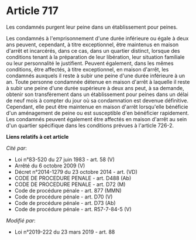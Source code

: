# Article 717

Les condamnés purgent leur peine dans un établissement pour peines.

Les condamnés à l'emprisonnement d'une durée inférieure ou égale à deux ans peuvent, cependant, à titre exceptionnel, être
maintenus en maison d'arrêt et incarcérés, dans ce cas, dans un quartier distinct, lorsque des conditions tenant à la
préparation de leur libération, leur situation familiale ou leur personnalité le justifient. Peuvent également, dans les
mêmes conditions, être affectés, à titre exceptionnel, en maison d'arrêt, les condamnés auxquels il reste à subir une peine
d'une durée inférieure à un an. Toute personne condamnée détenue en maison d'arrêt à laquelle il reste à subir une peine
d'une durée supérieure à deux ans peut, à sa demande, obtenir son transfèrement dans un établissement pour peines dans un
délai de neuf mois à compter du jour où sa condamnation est devenue définitive. Cependant, elle peut être maintenue en maison
d'arrêt lorsqu'elle bénéficie d'un aménagement de peine ou est susceptible d'en bénéficier rapidement. Les condamnés peuvent
également être affectés en maison d'arrêt au sein d'un quartier spécifique dans les conditions prévues à l'article 726-2.

**Liens relatifs à cet article**

_Cité par_:

  - Loi n°83-520 du 27 juin 1983 - art. 58 (V)
  - Arrêté du 6 octobre 2009 (V)
  - Décret n°2014-1279 du 23 octobre 2014 - art. (VD)
  - CODE DE PROCEDURE PENALE - art. D488 (Ab)
  - CODE DE PROCEDURE PENALE - art. D72 (M)
  - Code de procédure pénale - art. 877 (MMN)
  - Code de procédure pénale - art. D70 (V)
  - Code de procédure pénale - art. D73 (Ab)
  - Code de procédure pénale - art. R57-7-84-5 (V)

_Modifié par_:

  - Loi n°2019-222 du 23 mars 2019 - art. 88
